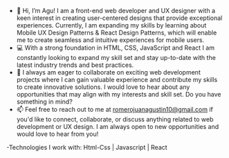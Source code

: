 - 👋 Hi, I’m Agu! I am a front-end web developer and UX designer with a keen interest in creating user-centered designs that provide exceptional experiences. Currently, I am expanding my skills by learning about Mobile UX Design Patterns & React Design Patterns, which will enable me to create seamless and intuitive experiences for mobile users.
- 💻 With a strong foundation in HTML, CSS, JavaScript and React I am constantly looking to expand my skill set and stay up-to-date with the latest industry trends and best practices.
- 💼 I always am eager to collaborate on exciting web development projects where I can gain valuable experience and contribute my skills to create innovative solutions. I would love to hear about any opportunities that may align with my interests and skill set.  Do you have something in mind? 
- 📫 Feel free to reach out to me at romerojuanagustin10@gmail.com if you'd like to connect, collaborate, or discuss anything related to web development or UX design. I am always open to new opportunities and would love to hear from you!

-Technologies I work with:
Html-Css | Javascript | React


<!---
Jagurom/Jagurom is a ✨ special ✨ repository because its `README.md` (this file) appears on your GitHub profile.
You can click the Preview link to take a look at your changes.
--->
